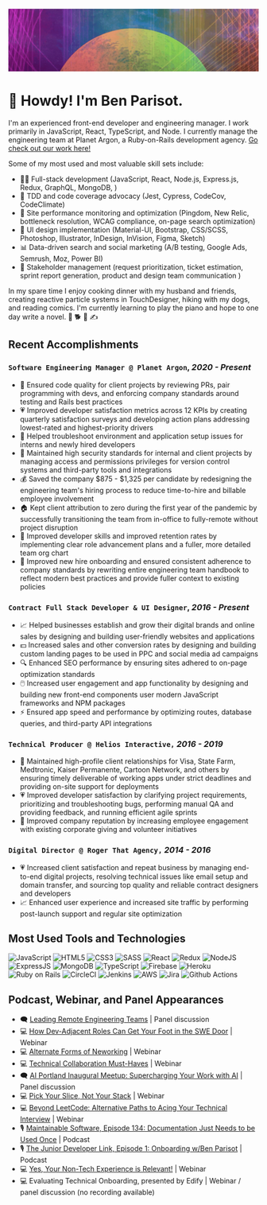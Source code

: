 ![ben parisot header image](imgs/bp-header1.gif)


# :wave: Howdy! I'm Ben Parisot. 

I'm an experienced front-end developer and engineering manager. I work primarily in JavaScript, React, TypeScript, and Node. I currently manage the engineering team at Planet Argon, a Ruby-on-Rails development agency. [Go check out our work here!](https://www.planetargon.com/work)

Some of my most used and most valuable skill sets include:
- :technologist: Full-stack development (JavaScript, React, Node.js, Express.js, Redux, GraphQL, MongoDB, )
- :test_tube: TDD and code coverage advocacy (Jest, Cypress, CodeCov, CodeClimate)
- :eyes: Site performance monitoring and optimization (Pingdom, New Relic, bottleneck resolution, WCAG compliance, on-page search optimization)
- :art: UI design implementation (Material-UI, Bootstrap, CSS/SCSS, Photoshop, Illustrator, InDesign, InVision, Figma, Sketch)
- :bar_chart: Data-driven search and social marketing (A/B testing, Google Ads, Semrush, Moz, Power BI)
- :busts_in_silhouette: Stakeholder management (request prioritization, ticket estimation, sprint report generation, product and design team communication )

In my spare time I enjoy cooking dinner with my husband and friends, creating reactive particle systems in TouchDesigner, hiking with my dogs, and reading comics. I'm currently learning to play the piano and hope to one day write a novel. :two_men_holding_hands: :dog2: :musical_keyboard: :writing_hand:

## Recent Accomplishments
### **`Software Engineering Manager @ Planet Argon`**, *2020 - Present*
- :guard: Ensured code quality for client projects by reviewing PRs, pair programming with devs, and enforcing company standards around testing and Rails best practices
- :heartpulse: Improved developer satisfaction metrics across 12 KPIs by creating quarterly satisfaction surveys and developing action plans addressing lowest-rated and highest-priority drivers
- :thinking: Helped troubleshoot environment and application setup issues for interns and newly hired developers
- :closed_lock_with_key: Maintained high security standards for internal and client projects by managing access and permissions privileges for version control systems and third-party tools and integrations
- :moneybag: Saved the company $875 - $1,325 per candidate by redesigning the engineering team's hiring process to reduce time-to-hire and billable employee involvement
- :house: Kept client attribution to zero during the first year of the pandemic by successfully transitioning the team from in-office to fully-remote without project disruption
- :bust_in_silhouette: Improved developer skills and improved retention rates by implementing clear role advancement plans and a fuller, more detailed team org chart
- :blue_book: Improved new hire onboarding and ensured consistent adherence to company standards by rewriting entire engineering team handbook to reflect modern best practices and provide fuller context to existing policies

### **`Contract Full Stack Developer & UI Designer`**, *2016 - Present*
- :chart_with_upwards_trend: Helped businesses establish and grow their digital brands and online sales by designing and building user-friendly websites and applications
- :dollar: Increased sales and other conversion rates by designing and building custom landing pages to be used in PPC and social media ad campaigns 
- :mag: Enhanced SEO performance by ensuring sites adhered to on-page optimization standards
- :computer_mouse: Increased user engagement and app functionality by designing and building new front-end components user modern JavaScript frameworks and NPM packages
- :zap: Ensured app speed and performance by optimizing routes, database queries, and third-party API integrations

### **`Technical Producer @ Helios Interactive,`** *2016 - 2019*
- :bust_in_silhouette: Maintained high-profile client relationships for Visa, State Farm, Medtronic, Kaiser Permanente, Cartoon Network, and others by ensuring timely deliverable of working apps under strict deadlines and providing on-site support for deployments
- :heartpulse: Improved developer satisfaction by clarifying project requirements, prioritizing and troubleshooting bugs, performing manual QA and providing feedback, and running efficient agile sprints
- :hugs: Improved company reputation by increasing employee engagement with existing corporate giving and volunteer initiatives

### **`Digital Director @ Roger That Agency,`** *2014 - 2016*
- :heartpulse: Increased client satisfaction and repeat business by managing end-to-end digital projects, resolving technical issues like email setup and domain transfer, and sourcing top quality and reliable contract designers and developers
- :chart_with_upwards_trend: Enhanced user experience and increased site traffic by performing post-launch support and regular site optimization

## Most Used Tools and Technologies

![JavaScript](https://img.shields.io/badge/JavaScript-323330?style=for-the-badge&logo=javascript&logoColor=F7DF1E)
![HTML5](https://img.shields.io/badge/HTML5-E34F26?style=for-the-badge&logo=html5&logoColor=white)
![CSS3](https://img.shields.io/badge/CSS3-1572B6?style=for-the-badge&logo=css3&logoColor=white)
![SASS](https://img.shields.io/badge/Sass-CC6699?style=for-the-badge&logo=sass&logoColor=white)
![React](https://img.shields.io/badge/React-20232A?style=for-the-badge&logo=react&logoColor=61DAFB)
![Redux](https://img.shields.io/badge/Redux-593D88?style=for-the-badge&logo=redux&logoColor=white)
![NodeJS](https://img.shields.io/badge/Node.js-339933?style=for-the-badge&logo=nodedotjs&logoColor=white)
![ExpressJS](https://img.shields.io/badge/Express.js-000000?style=for-the-badge&logo=express&logoColor=white)
![MongoDB](https://img.shields.io/badge/MongoDB-4EA94B?style=for-the-badge&logo=mongodb&logoColor=white)
![TypeScript](https://img.shields.io/badge/TypeScript-007ACC?style=for-the-badge&logo=typescript&logoColor=white)
![Firebase](https://img.shields.io/badge/firebase-ffca28?style=for-the-badge&logo=firebase&logoColor=black)
![Heroku](https://img.shields.io/badge/Heroku-430098?style=for-the-badge&logo=heroku&logoColor=white)
![Ruby on Rails](https://img.shields.io/badge/Ruby_on_Rails-CC0000?style=for-the-badge&logo=ruby-on-rails&logoColor=white)
![CircleCI](https://img.shields.io/badge/circleci-343434?style=for-the-badge&logo=circleci&l)
![Jenkins](https://img.shields.io/badge/Jenkins-D24939?style=for-the-badge&logo=Jenkins&logoColor=white)
![AWS](https://img.shields.io/badge/Amazon_AWS-FF9900?style=for-the-badge&logo=amazonaws&logoColor=white)
![Jira](https://img.shields.io/badge/Jira-0052CC?style=for-the-badge&logo=Jira&logoColor=white)
![Github Actions](https://img.shields.io/badge/Github%20Actions-282a2e?style=for-the-badge&logo=githubactions&logoColor=367cfe)

## Podcast, Webinar, and Panel Appearances
- 🗨️ [Leading Remote Engineering Teams](https://www.crowdcast.io/c/lead-remote-engineers) | Panel discussion
- 💻 [How Dev-Adjacent Roles Can Get Your Foot in the SWE Door](https://www.linkedin.com/events/howdev-adjacentrolescangetyourf7178131989013704705/) | Webinar
- 💻 [Alternate Forms of Neworking](https://www.linkedin.com/events/alternativeformsofnetworking-fi7167754719870877696/) | Webinar
- 💻 [Technical Collaboration Must-Haves](https://www.linkedin.com/events/technicalcollaborationmust-have7160163316261130240/) | Webinar
- 🗨️ [AI Portland Inaugural Meetup: Supercharging Your Work with AI](https://www.meetup.com/ai-portland/events/297707853/) | Panel discussion
- 💻 [Pick Your Slice, Not Your Stack](https://www.linkedin.com/events/pickyourslice-notyourstack-howt7153956132154212352/) | Webinar
- 💻 [Beyond LeetCode: Alternative Paths to Acing Your Technical Interview](https://www.linkedin.com/events/beyondleetcode-alternativepaths7145877787420033025/) | Webinar
- 🎙️ [Maintainable Software, Episode 134: Documentation Just Needs to be Used Once](https://maintainable.fm/episodes/ben-parisot-documentation-just-needs-to-be-used-once) | Podcast
- 🎙️ [The Junior Developer Link, Episode 1: Onboarding w/Ben Parisot](https://open.spotify.com/episode/4r0fmC0MwwcRisfxbocDPK?si=rXEWe3SzRpmBt-tx3u0cFA&nd=1) | Podcast
- 💻 [Yes, Your Non-Tech Experience is Relevant!](https://www.linkedin.com/events/6820835647922802688/) | Webinar
- 💻 Evaluating Technical Onboarding, presented by Edify | Webinar / panel discussion (no recording available)
  

